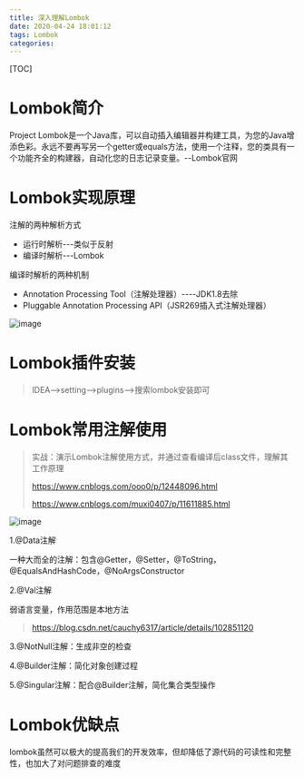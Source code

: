 ```yaml
---
title: 深入理解Lombok
date: 2020-04-24 18:01:12
tags: Lombok
categories:
---
```


[TOC]

<!--more-->

# Lombok简介

Project Lombok是一个Java库，可以自动插入编辑器并构建工具，为您的Java增添色彩。永远不要再写另一个getter或equals方法，使用一个注释，您的类具有一个功能齐全的构建器，自动化您的日志记录变量。--Lombok官网



# Lombok实现原理

注解的两种解析方式

- 运行时解析---类似于反射
- 编译时解析---Lombok

编译时解析的两种机制

- Annotation Processing Tool（注解处理器）----JDK1.8去除
- Pluggable Annotation Processing API（JSR269插入式注解处理器）

![image](/images/2020042401.png)

# Lombok插件安装

> IDEA-->setting-->plugins-->搜索lombok安装即可



# Lombok常用注解使用

> 实战：演示Lombok注解使用方式，并通过查看编译后class文件，理解其工作原理
>
> https://www.cnblogs.com/ooo0/p/12448096.html
>
> https://www.cnblogs.com/muxi0407/p/11611885.html

![image](/images/2020042402.png)

1.@Data注解

一种大而全的注解：包含@Getter，@Setter，@ToString，@EqualsAndHashCode，@NoArgsConstructor



2.@Val注解

弱语言变量，作用范围是本地方法

> https://blog.csdn.net/cauchy6317/article/details/102851120



3.@NotNull注解：生成非空的检查



4.@Builder注解：简化对象创建过程



5.@Singular注解：配合@Builder注解，简化集合类型操作

# Lombok优缺点

lombok虽然可以极大的提高我们的开发效率，但却降低了源代码的可读性和完整性，也加大了对问题排查的难度

